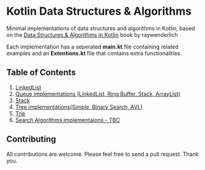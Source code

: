 # Kotlin Data Structures & Algorithms

Minimal implementations of data structures and algorithms in Kotlin, based on the  [Data Structures & Algorithms in Kotlin](https://store.raywenderlich.com/products/data-structures-and-algorithms-in-kotlin)  book by raywenderlich

Each implementation has a seperated **main.kt** file containing related examples and an **Extentions.kt** file that contains extra functionalities.
## Table of Contents

1. [LinkedList](https://github.com/engi2nee/kotlin-data-structures-algorithms/tree/master/src/linkedlist)
2. [Queue implementations (LinkedList, Ring Buffer, Stack, ArrayList)](https://github.com/engi2nee/kotlin-data-structures-algorithms/tree/master/src/queues)
3. [Stack](https://github.com/engi2nee/kotlin-data-structures-algorithms/tree/master/src/stack)
4. [Tree implementations(Simple, Binary Search, AVL)](https://github.com/engi2nee/kotlin-data-structures-algorithms/tree/master/src/tree)
5. [Trie](https://github.com/engi2nee/kotlin-data-structures-algorithms/tree/master/src/trie)
6. [Search Algorithms implementaions - TBC](https://github.com/engi2nee/kotlin-data-structures-algorithms/tree/master/src/searchalgorithms)

## Contributing

All contributions are welcome. Please feel free to send a pull request. Thank you.


